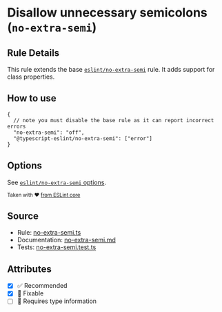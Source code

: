 # Disallow unnecessary semicolons (`no-extra-semi`)

## Rule Details

This rule extends the base [`eslint/no-extra-semi`](https://eslint.org/docs/rules/no-extra-semi) rule.
It adds support for class properties.

## How to use

```jsonc
{
  // note you must disable the base rule as it can report incorrect errors
  "no-extra-semi": "off",
  "@typescript-eslint/no-extra-semi": ["error"]
}
```

## Options

See [`eslint/no-extra-semi` options](https://eslint.org/docs/rules/no-extra-semi#options).

<sup>

Taken with ❤️ [from ESLint core](https://github.com/eslint/eslint/blob/main/docs/rules/no-extra-semi.md)

</sup>

## Source

- Rule: [no-extra-semi.ts](https://github.com/typescript-eslint/typescript-eslint/blob/main/packages/eslint-plugin/src/rules/no-extra-semi.ts)
- Documentation: [no-extra-semi.md](https://github.com/typescript-eslint/typescript-eslint/blob/main/packages/eslint-plugin/docs/rules/no-extra-semi.md)
- Tests: [no-extra-semi.test.ts](https://github.com/typescript-eslint/typescript-eslint/blob/main/packages/eslint-plugin/tests/rules/no-extra-semi.test.ts)

## Attributes

- [x] ✅ Recommended
- [x] 🔧 Fixable
- [ ] 💭 Requires type information

